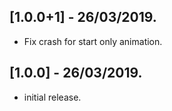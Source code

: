 ## [1.0.0+1] - 26/03/2019.

* Fix crash for start only animation.

## [1.0.0] - 26/03/2019.

* initial release.

